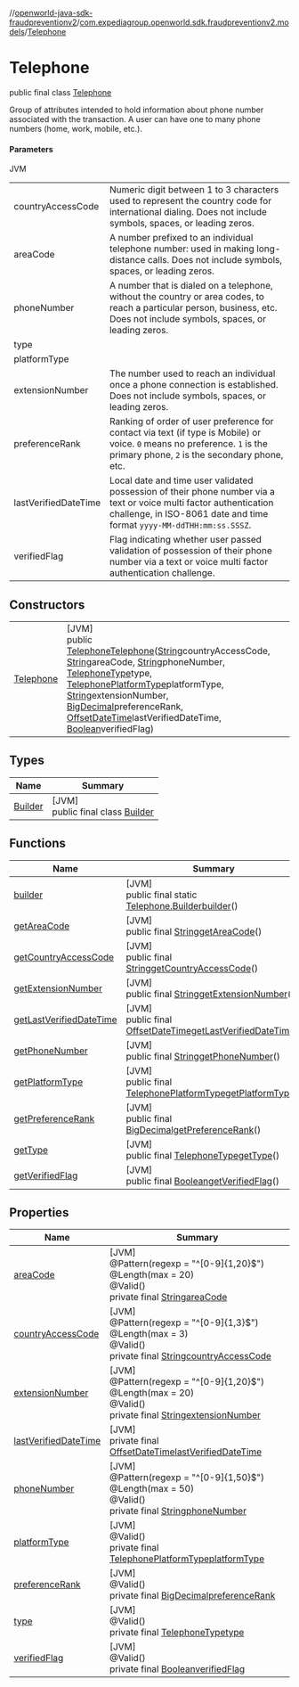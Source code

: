 //[openworld-java-sdk-fraudpreventionv2](../../../index.md)/[com.expediagroup.openworld.sdk.fraudpreventionv2.models](../index.md)/[Telephone](index.md)

# Telephone

public final class [Telephone](index.md)

Group of attributes intended to hold information about phone number associated with the transaction.  A user can have one to many phone numbers (home, work, mobile, etc.).

#### Parameters

JVM

| | |
|---|---|
| countryAccessCode | Numeric digit between 1 to 3 characters used to represent the country code for international dialing.  Does not include symbols, spaces, or leading zeros. |
| areaCode | A number prefixed to an individual telephone number: used in making long-distance calls.  Does not include symbols, spaces, or leading zeros. |
| phoneNumber | A number that is dialed on a telephone, without the country or area codes, to reach a particular person, business, etc.  Does not include symbols, spaces, or leading zeros. |
| type |
| platformType |
| extensionNumber | The number used to reach an individual once a phone connection is established.  Does not include symbols, spaces, or leading zeros. |
| preferenceRank | Ranking of order of user preference for contact via text (if type is Mobile) or voice.  `0` means no preference.  `1` is the primary phone, `2` is the secondary phone, etc. |
| lastVerifiedDateTime | Local date and time user validated possession of their phone number via a text or voice multi factor authentication challenge, in ISO-8061 date and time format `yyyy-MM-ddTHH:mm:ss.SSSZ`. |
| verifiedFlag | Flag indicating whether user passed validation of possession of their phone number via a text or voice multi factor authentication challenge. |

## Constructors

| | |
|---|---|
| [Telephone](-telephone.md) | [JVM]<br>public [Telephone](index.md)[Telephone](-telephone.md)([String](https://docs.oracle.com/javase/8/docs/api/java/lang/String.html)countryAccessCode, [String](https://docs.oracle.com/javase/8/docs/api/java/lang/String.html)areaCode, [String](https://docs.oracle.com/javase/8/docs/api/java/lang/String.html)phoneNumber, [TelephoneType](../-telephone-type/index.md)type, [TelephonePlatformType](../-telephone-platform-type/index.md)platformType, [String](https://docs.oracle.com/javase/8/docs/api/java/lang/String.html)extensionNumber, [BigDecimal](https://docs.oracle.com/javase/8/docs/api/java/math/BigDecimal.html)preferenceRank, [OffsetDateTime](https://docs.oracle.com/javase/8/docs/api/java/time/OffsetDateTime.html)lastVerifiedDateTime, [Boolean](https://docs.oracle.com/javase/8/docs/api/java/lang/Boolean.html)verifiedFlag) |

## Types

| Name | Summary |
|---|---|
| [Builder](-builder/index.md) | [JVM]<br>public final class [Builder](-builder/index.md) |

## Functions

| Name | Summary |
|---|---|
| [builder](builder.md) | [JVM]<br>public final static [Telephone.Builder](-builder/index.md)[builder](builder.md)() |
| [getAreaCode](get-area-code.md) | [JVM]<br>public final [String](https://docs.oracle.com/javase/8/docs/api/java/lang/String.html)[getAreaCode](get-area-code.md)() |
| [getCountryAccessCode](get-country-access-code.md) | [JVM]<br>public final [String](https://docs.oracle.com/javase/8/docs/api/java/lang/String.html)[getCountryAccessCode](get-country-access-code.md)() |
| [getExtensionNumber](get-extension-number.md) | [JVM]<br>public final [String](https://docs.oracle.com/javase/8/docs/api/java/lang/String.html)[getExtensionNumber](get-extension-number.md)() |
| [getLastVerifiedDateTime](get-last-verified-date-time.md) | [JVM]<br>public final [OffsetDateTime](https://docs.oracle.com/javase/8/docs/api/java/time/OffsetDateTime.html)[getLastVerifiedDateTime](get-last-verified-date-time.md)() |
| [getPhoneNumber](get-phone-number.md) | [JVM]<br>public final [String](https://docs.oracle.com/javase/8/docs/api/java/lang/String.html)[getPhoneNumber](get-phone-number.md)() |
| [getPlatformType](get-platform-type.md) | [JVM]<br>public final [TelephonePlatformType](../-telephone-platform-type/index.md)[getPlatformType](get-platform-type.md)() |
| [getPreferenceRank](get-preference-rank.md) | [JVM]<br>public final [BigDecimal](https://docs.oracle.com/javase/8/docs/api/java/math/BigDecimal.html)[getPreferenceRank](get-preference-rank.md)() |
| [getType](get-type.md) | [JVM]<br>public final [TelephoneType](../-telephone-type/index.md)[getType](get-type.md)() |
| [getVerifiedFlag](get-verified-flag.md) | [JVM]<br>public final [Boolean](https://docs.oracle.com/javase/8/docs/api/java/lang/Boolean.html)[getVerifiedFlag](get-verified-flag.md)() |

## Properties

| Name | Summary |
|---|---|
| [areaCode](index.md#-431142975%2FProperties%2F-1883119931) | [JVM]<br>@Pattern(regexp = &quot;^[0-9]{1,20}$&quot;)<br>@Length(max = 20)<br>@Valid()<br>private final [String](https://docs.oracle.com/javase/8/docs/api/java/lang/String.html)[areaCode](index.md#-431142975%2FProperties%2F-1883119931) |
| [countryAccessCode](index.md#13109976%2FProperties%2F-1883119931) | [JVM]<br>@Pattern(regexp = &quot;^[0-9]{1,3}$&quot;)<br>@Length(max = 3)<br>@Valid()<br>private final [String](https://docs.oracle.com/javase/8/docs/api/java/lang/String.html)[countryAccessCode](index.md#13109976%2FProperties%2F-1883119931) |
| [extensionNumber](index.md#2087093175%2FProperties%2F-1883119931) | [JVM]<br>@Pattern(regexp = &quot;^[0-9]{1,20}$&quot;)<br>@Length(max = 20)<br>@Valid()<br>private final [String](https://docs.oracle.com/javase/8/docs/api/java/lang/String.html)[extensionNumber](index.md#2087093175%2FProperties%2F-1883119931) |
| [lastVerifiedDateTime](index.md#276671106%2FProperties%2F-1883119931) | [JVM]<br>private final [OffsetDateTime](https://docs.oracle.com/javase/8/docs/api/java/time/OffsetDateTime.html)[lastVerifiedDateTime](index.md#276671106%2FProperties%2F-1883119931) |
| [phoneNumber](index.md#-1000014424%2FProperties%2F-1883119931) | [JVM]<br>@Pattern(regexp = &quot;^[0-9]{1,50}$&quot;)<br>@Length(max = 50)<br>@Valid()<br>private final [String](https://docs.oracle.com/javase/8/docs/api/java/lang/String.html)[phoneNumber](index.md#-1000014424%2FProperties%2F-1883119931) |
| [platformType](index.md#-1807883794%2FProperties%2F-1883119931) | [JVM]<br>@Valid()<br>private final [TelephonePlatformType](../-telephone-platform-type/index.md)[platformType](index.md#-1807883794%2FProperties%2F-1883119931) |
| [preferenceRank](index.md#1001627220%2FProperties%2F-1883119931) | [JVM]<br>@Valid()<br>private final [BigDecimal](https://docs.oracle.com/javase/8/docs/api/java/math/BigDecimal.html)[preferenceRank](index.md#1001627220%2FProperties%2F-1883119931) |
| [type](index.md#-1397063775%2FProperties%2F-1883119931) | [JVM]<br>@Valid()<br>private final [TelephoneType](../-telephone-type/index.md)[type](index.md#-1397063775%2FProperties%2F-1883119931) |
| [verifiedFlag](index.md#-194333753%2FProperties%2F-1883119931) | [JVM]<br>@Valid()<br>private final [Boolean](https://docs.oracle.com/javase/8/docs/api/java/lang/Boolean.html)[verifiedFlag](index.md#-194333753%2FProperties%2F-1883119931) |
